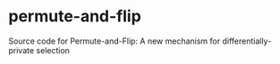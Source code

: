 # permute-and-flip
Source code for Permute-and-Flip: A new mechanism for differentially-private selection
